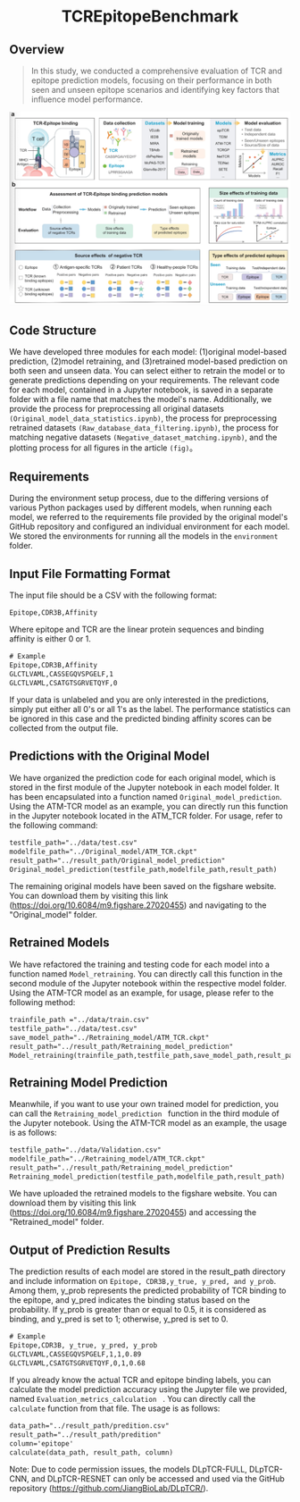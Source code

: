 <h1 align="center">
 TCREpitopeBenchmark
</h1>

## Overview
> In this study, we conducted a comprehensive evaluation of TCR and epitope prediction models, focusing on their performance in both seen and unseen epitope scenarios and identifying key factors that influence model performance.

<img width="1140" alt="截屏2024-08-08 下午2 18 18" src="fig/20240917-171310.jpeg">
	
## Code Structure
We have developed three modules for each model: (1)original model-based prediction, (2)model retraining, and (3)retrained model-based prediction on both seen and unseen data. You can select either to retrain the model or to generate predictions depending on your requirements. The relevant code for each model, contained in a Jupyter notebook, is saved in a separate folder with a file name that matches the model's name. Additionally, we provide the process for preprocessing all original datasets ```(Original_model_data_statistics.ipynb)```, the process for preprocessing retrained datasets ```(Raw_database_data_filtering.ipynb)```, the process for matching negative datasets ```(Negative_dataset_matching.ipynb)```, and the plotting process for all figures in the article ```(fig)```。



## Requirements
During the environment setup process, due to the differing versions of various Python packages used by different models, when running each model, we referred to the requirements file provided by the original model's GitHub repository and configured an individual environment for each model. We stored the environments for running all the models in the ``` environment ``` folder.
## Input File Formatting Format

The input file should be a CSV with the following format:
```
Epitope,CDR3B,Affinity
```

Where epitope and TCR are the linear protein sequences and binding affinity is either 0 or 1.

```
# Example
Epitope,CDR3B,Affinity
GLCTLVAML,CASSEGQVSPGELF,1
GLCTLVAML,CSATGTSGRVETQYF,0
```

If your data is unlabeled and you are only interested in the predictions, simply put either all 0's or all 1's as the label. The performance statistics can be ignored in this case and the predicted binding affinity scores can be collected from the output file.

## Predictions with the Original Model
We have organized the prediction code for each original model, which is stored in the first module of the Jupyter notebook in each model folder. It has been encapsulated into a function named ```Original_model_prediction```. Using the ATM-TCR model as an example, you can directly run this function in the Jupyter notebook located in the ATM_TCR folder. For usage, refer to the following command:
```
testfile_path="../data/test.csv"
modelfile_path="../Original_model/ATM_TCR.ckpt"
result_path="../result_path/Original_model_prediction"
Original_model_prediction(testfile_path,modelfile_path,result_path)
```

The remaining original models have been saved on the figshare website. You can download them by visiting this link (https://doi.org/10.6084/m9.figshare.27020455) and navigating to the "Original_model" folder.

## Retrained Models 
We have refactored the training and testing code for each model into a function named ```Model_retraining```. You can directly call this function in the second module of the Jupyter notebook within the respective model folder. Using the ATM-TCR model as an example, for usage, please refer to the following method:

```
trainfile_path ="../data/train.csv"
testfile_path="../data/test.csv"
save_model_path="../Retraining_model/ATM_TCR.ckpt"
result_path="../result_path/Retraining_model_prediction"
Model_retraining(trainfile_path,testfile_path,save_model_path,result_path) 
```

## Retraining Model Prediction

Meanwhile, if you want to use your own trained model for prediction, you can call the ```Retraining_model_prediction ``` function in the third module of the Jupyter notebook. Using the ATM-TCR model as an example, the usage is as follows:
```
testfile_path="../data/Validation.csv"
modelfile_path="../Retraining_model/ATM_TCR.ckpt"
result_path="../result_path/Retraining_model_prediction"
Retraining_model_prediction(testfile_path,modelfile_path,result_path)
```

We have uploaded the retrained models to the figshare website. You can download them by visiting this link (https://doi.org/10.6084/m9.figshare.27020455) and accessing the "Retrained_model" folder.

## Output of Prediction Results
The prediction results of each model are stored in the result_path directory and include information on ``` Epitope, CDR3B,y_true, y_pred, and y_prob ```. Among them, y_prob represents the predicted probability of TCR binding to the epitope, and y_pred indicates the binding status based on the probability. If y_prob is greater than or equal to 0.5, it is considered as binding, and y_pred is set to 1; otherwise, y_pred is set to 0.

``` 
# Example
Epitope,CDR3B, y_true, y_pred, y_prob
GLCTLVAML,CASSEGQVSPGELF,1,1,0.89
GLCTLVAML,CSATGTSGRVETQYF,0,1,0.68
```

If you already know the actual TCR and epitope binding labels, you can calculate the model prediction accuracy using the Jupyter file we provided, named ```Evaluation_metrics_calculation ``` . You can directly call the  ``` calculate ```  function from that file. The usage is as follows:
``` 
data_path="../result_path/predition.csv"
result_path="../result_path/predition"
column='epitope'
calculate(data_path, result_path, column)
```

Note: Due to code permission issues, the models DLpTCR-FULL, DLpTCR-CNN, and DLpTCR-RESNET can only be accessed and used via the GitHub repository (https://github.com/JiangBioLab/DLpTCR/).

